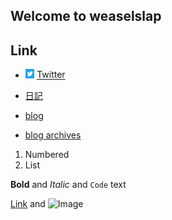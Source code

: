 ## Welcome to weaselslap

## Link

- <img src="twitter_icon.jpg" width="3%">  [Twitter](https://twitter.com/weaselslap)

- [日記](DIARY.md)

- [blog](https://weaselslap.hatenablog.com)

- [blog archives](archives.md)



1. Numbered
2. List

**Bold** and _Italic_ and `Code` text

[Link](url) and ![Image](src)


